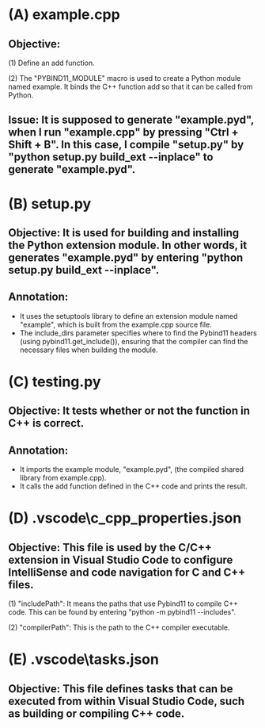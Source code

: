 # (A) example.cpp 
## **Objective:** 

(1) Define an add function. 

(2) The "PYBIND11_MODULE" macro is used to create a Python module named example. It binds the C++ function add so that it can be called from Python. 

## **Issue:** It is supposed to generate "example.pyd", when I run "example.cpp" by pressing "Ctrl + Shift + B". In this case, I compile "setup.py" by "python setup.py build_ext --inplace" to generate "example.pyd". 

# (B) setup.py 
## **Objective:** It is used for building and installing the Python extension module. In other words, it generates "example.pyd" by entering "python setup.py build_ext --inplace". 

## **Annotation:**  
- It uses the setuptools library to define an extension module named "example", which is built from the example.cpp source file.
- The include_dirs parameter specifies where to find the Pybind11 headers (using pybind11.get_include()), ensuring that the compiler can find the necessary files when building the module.

# (C) testing.py 
## **Objective:** It tests whether or not the function in C++ is correct. 

## **Annotation:** 
- It imports the example module, "example.pyd", (the compiled shared library from example.cpp).
- It calls the add function defined in the C++ code and prints the result. 

# (D) .vscode\c_cpp_properties.json 
## **Objective:** This file is used by the C/C++ extension in Visual Studio Code to configure IntelliSense and code navigation for C and C++ files. 

(1) "includePath": It means the paths that use Pybind11 to compile C++ code. This can be found by entering "python -m pybind11 --includes". 

(2) "compilerPath": This is the path to the C++ compiler executable. 

# (E) .vscode\tasks.json 
## **Objective:** This file defines tasks that can be executed from within Visual Studio Code, such as building or compiling C++ code. 
    
